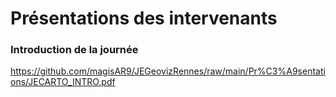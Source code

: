 # Présentations des intervenants

### Introduction de la journée

https://github.com/magisAR9/JEGeovizRennes/raw/main/Pr%C3%A9sentations/JECARTO_INTRO.pdf

